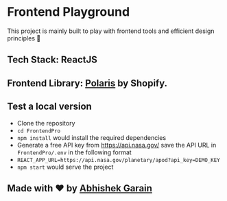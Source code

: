 # Frontend Playground

This project is mainly built to play with frontend tools and efficient design principles 💯

## Tech Stack: ReactJS
## Frontend Library: [Polaris](https://polaris.shopify.com/) by Shopify.
## Test a local version
- Clone the repository
- `cd FrontendPro`
- `npm install` would install the required dependencies
- Generate a free API key from https://api.nasa.gov/ save the API URL in `FrontendPro/.env` in the following format
-  ```REACT_APP_URL=https://api.nasa.gov/planetary/apod?api_key=DEMO_KEY```
-  `npm start` would serve the project 


## Made with ❤️ by [Abhishek Garain](https://polaris.shopify.com/)
